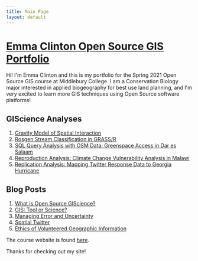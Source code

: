 ```yaml
---
title: Main Page
layout: default
---
```

# [Emma Clinton Open Source GIS Portfolio](https://emmaclinton.github.io/)
Hi! I'm Emma Clinton and this is my portfolio for the Spring 2021 Open Source GIS course at Middlebury College. I am a Conservation Biology major interested in applied biogeography for best use land planning, and I'm very excited to learn more GIS techniques using Open Source software platforms!

## GIScience Analyses

1. [Gravity Model of Spatial Interaction](gravity/gravity.md)
2. [Rosgen Stream Classification in GRASS/R](rosgen/HEGSRR-Replication-Report.md)
3. [SQL Query Analysis with OSM Data: Greenspace Access in Dar es Salaam](DSM_sql/dsm.md)
4. [Reproduction Analysis: Climate Change Vulnerability Analysis in Malawi](malcomb/RP-Malcomb-Report.md)
4. [Replication Analysis: Mapping Twitter Response Data to Georgia Hurricane](twit/RE-Dorian-Report.md)


## Blog Posts

1.  [What is Open Source GIScience?](blogs/open-source.md)
2.  [GIS: Tool or Science?](blogs/gis_as_science.md)
3.  [Managing Error and Uncertainty](blogs/error-and-uncertainty.md)
4.  [Spatial Twitter](blogs/twitter-analysis.md)
5. [Ethics of Volunteered Geographic Information](blogs/twitter-ethics.md)

The course website is found [here](https://gis4dev.github.io).

Thanks for checking out my site!
